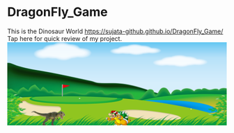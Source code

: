 # DragonFly_Game
This is the Dinosaur World
https://sujata-github.github.io/DragonFly_Game/  Tap here for quick review of my project.
<img src="images/view.png">
